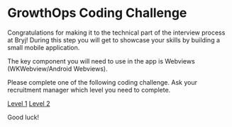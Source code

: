 # GrowthOps Coding Challenge

Congratulations for making it to the technical part of the interview process at Bryj! During this step you will get to showcase your skills by building a small mobile application.

The key component you will need to use in the app is Webviews (WKWebview/Android Webviews).

Please complete one of the following coding challenge. Ask your recruitment manager which level you need to complete.

[Level 1](https://github.com/bryjai/challenges/tree/master/GrowthOps/Level_1)
[Level 2](https://github.com/bryjai/challenges/tree/master/GrowthOps/Level_2)

Good luck!
